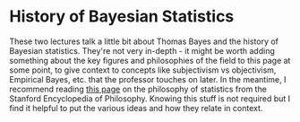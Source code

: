 # History of Bayesian Statistics

These two lectures talk a little bit about Thomas Bayes and the history of Bayesian statistics. They're not very in-depth - it might be worth adding something about the key figures and philosophies of the field to this page at some point, to give context to concepts like subjectivism vs objectivism, Empirical Bayes, etc. that the professor touches on later. In the meantime, I recommend reading [this page](https://plato.stanford.edu/entries/statistics/) on the philosophy of statistics from the Stanford Encyclopedia of Philosophy. Knowing this stuff is not required but I find it helpful to put the various ideas and how they relate in context.
